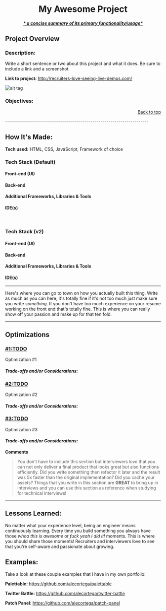 <a name="Hi"></a>

<h1 align="center">My Awesome Project</h1>

<h4 align="center"><ins><strong><em>* a concise summary of its primary functionality/usage* </em></strong></ins></h4>


## Project Overview

### Description:
Write a short sentence or two about this project and what it does. Be sure to include a link and a screenshot.

**Link to project:** http://recruiters-love-seeing-live-demos.com/

![alt tag](http://placecorgi.com/1200/650)

### Objectives:


 
<p align= "right"><a href="#Hi">Back to top</a></p>
------------------------------------------------------------------------

## How It's Made:

**Tech used:** HTML, CSS, JavaScript, Framework of choice


### Tech Stack (Default)

#### Front-end (UI)
>
> 
#### Back-end
>
>
#### Additional Frameworks, Libraries & Tools
>
>
#### IDE(s)
>

&nbsp;

### Tech Stack (v2)

#### Front-end (UI)
>
> 
#### Back-end
>
>
#### Additional Frameworks, Libraries & Tools
>
>
#### IDE(s)
>

------------

Here's where you can go to town on how you actually built this thing. Write as much as you can here, it's totally fine if it's not too much just make sure you write *something*. If you don't have too much experience on your resume working on the front end that's totally fine. This is where you can really show off your passion and make up for that ten fold.

------

## Optimizations

### <ins>#1:TODO</ins>

Optimization #1

#### *Trade-offs and/or Considerations:* 


### <ins>#2:TODO</ins>
Optimization #2

#### *Trade-offs and/or Considerations:* 



### <ins>#3:TODO</ins>
Optimization #3

#### *Trade-offs and/or Considerations:* 


**Comments**
> You don't have to include this section but interviewers *love* that you can not only deliver a final product that looks great but also functions efficiently. Did you write something then refactor it later and the result was 5x faster than the original implementation? Did you cache your assets? Things that you write in this section are **GREAT** to bring up in interviews and you can use this section as reference when studying for technical interviews!


------------
## Lessons Learned:
No matter what your experience level, being an engineer means continuously learning. Every time you build something you always have those *whoa this is awesome* or *fuck yeah I did it!* moments. This is where you should share those moments! Recruiters and interviewers love to see that you're self-aware and passionate about growing.

## Examples:
Take a look at these couple examples that I have in my own portfolio:

**Palettable:** https://github.com/alecortega/palettable

**Twitter Battle:** https://github.com/alecortega/twitter-battle

**Patch Panel:** https://github.com/alecortega/patch-panel




